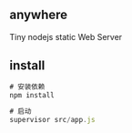 anywhere
---
Tiny nodejs static Web Server


install
---

```javascript
# 安装依赖
npm install

# 启动
supervisor src/app.js
```

